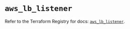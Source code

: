 # `aws_lb_listener`

Refer to the Terraform Registry for docs: [`aws_lb_listener`](https://registry.terraform.io/providers/hashicorp/aws/4.67.0/docs/resources/lb_listener).
